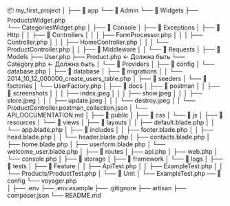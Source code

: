 📦 my_first_project
│
├── 📂 app
└── 📂 Admin
└── 📂 Widgets
├── ProductsWidget.php  
 └── CategoriesWidget.php
│ ├── 📂 Console
│ ├── 📂 Exceptions
│ ├── 📂 Http
│ │ ├── 📂 Controllers
│ │ │ ├── FormProcessor.php
│ │ │ ├── Controller.php
│ │ │ ├── HomeController.php
│ │ │ └── ProductController.php
│ │ ├── 📂 Middleware
│ │ └── 📂 Requests
│ ├── 📂 Models
├── User.php
├── Product.php ← Должна быть
└── Category.php ← Должна быть
│ └── 📂 Providers
│
├── 📂 config
│ └── database.php
│
├── 📂 database
│ ├── 📂 migrations
│ │ └── 2014_10_12_000000_create_users_table.php
│ ├── 📂 seeders
│ └── 📂 factories
│ └── UserFactory.php
│
├── 📂 docs
│ ├── 📂 postman
│ │ ├── 📂 screenshots
│ │ │ ├── index.jpeg
│ │ │ ├── show.jpeg
│ │ │ ├── store.jpeg
│ │ │ ├── update.jpeg
│ │ │ └── destroy.jpeg
│ │ └── ProductController.postman_collection.json
│ └── API_DOCUMENTATION.md
│
├── 📂 public
│ ├── 📂 css
│ └── 📂 js
│
├── 📂 resources
│ └── 📂 views
│ ├── 📂 layouts
│ │ ├── default.blade.php
│ │ └── app.blade.php
│ ├── 📂 includes
│ │ ├── footer.blade.php
│ │ ├── head.blade.php
│ │ └── header.blade.php
│ ├── contacts.blade.php
│ ├── home.blade.php
│ ├── userform.blade.php
│ └── welcome_user.blade.php
│
├── 📂 routes
│ ├── api.php
│ ├── web.php
│ └── console.php
│
├── 📂 storage
│ ├── 📂 framework
│ └── 📂 logs
│
├── 📂 tests
│ ├── 📂 Feature
│ │ ├── ApiTest.php
│ │ ├── ExampleTest.php
│ │ └── Products/ProductTest.php
│ └── 📂 Unit
│ └── ExampleTest.php
── 📂 config
└── voyager.php  
│
├── .env
├── .env.example
├── .gitignore
├── artisan
├── composer.json
└── README.md
